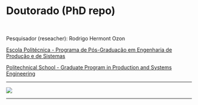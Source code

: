 # Doutorado (PhD repo)

&nbsp;

Pesquisador (reseacher): Rodrigo Hermont Ozon


[Escola Politécnica - Programa de Pós-Graduação em Engenharia de Produção e de Sistemas](https://www.pucpr.br/escola-politecnica/mestrado-doutorado/engenharia-de-producao-e-sistemas/)

[Politechnical School - Graduate Program in Production and Systems Engineering](https://www.pucpr.br/escola-politecnica/mestrado-doutorado/engenharia-de-producao-e-sistemas/)


***

  ![](https://upload.wikimedia.org/wikipedia/commons/f/f0/Pucpr-logo.jpg)

***

